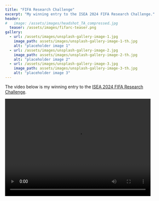 ```yaml
---
title: "FIFA Research Challenge"
excerpt: "My winning entry to the ISEA 2024 FIFA Research Challenge."
header:
#   image: /assets/images/headshot_TA_compressed.jpg
  teaser: /assets/images/fifarc-teaser.png
gallery:
  - url: /assets/images/unsplash-gallery-image-1.jpg
    image_path: assets/images/unsplash-gallery-image-1-th.jpg
    alt: "placeholder image 1"
  - url: /assets/images/unsplash-gallery-image-2.jpg
    image_path: assets/images/unsplash-gallery-image-2-th.jpg
    alt: "placeholder image 2"
  - url: /assets/images/unsplash-gallery-image-3.jpg
    image_path: assets/images/unsplash-gallery-image-3-th.jpg
    alt: "placeholder image 3"
---
```


The video below is my winning entry to the [ISEA 2024 FIFA Research Challenge](https://www.lboro.ac.uk/research/sti-isea-2024/prizes/). 

<video width="480" height="320" controls="controls">
  <source src="https://thomasaston.github.io/assets/videos/C2_thomasaston.mp4" type="video/mp4">
</video>